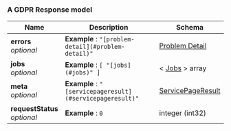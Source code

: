 
<a name="a-gdpr-response-model"></a>
### A GDPR Response model

|Name|Description|Schema|
|---|---|---|
|**errors**  <br>*optional*|**Example** : `"[problem-detail](#problem-detail)"`|[Problem Detail](Problem_Detail.md#problem-detail)|
|**jobs**  <br>*optional*|**Example** : `[ "[jobs](#jobs)" ]`|< [Jobs](Jobs.md#jobs) > array|
|**meta**  <br>*optional*|**Example** : `"[servicepageresult](#servicepageresult)"`|[ServicePageResult](ServicePageResult.md#servicepageresult)|
|**requestStatus**  <br>*optional*|**Example** : `0`|integer (int32)|



